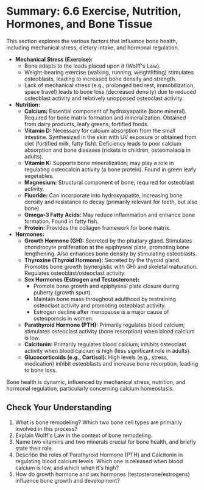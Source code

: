 # Summary: 6.6 Exercise, Nutrition, Hormones, and Bone Tissue

This section explores the various factors that influence bone health, including mechanical stress, dietary intake, and hormonal regulation.

*   **Mechanical Stress (Exercise):**
    *   Bone adapts to the loads placed upon it (Wolff's Law).
    *   Weight-bearing exercise (walking, running, weightlifting) stimulates osteoblasts, leading to increased bone density and strength.
    *   Lack of mechanical stress (e.g., prolonged bed rest, immobilization, space travel) leads to bone loss (decreased density) due to reduced osteoblast activity and relatively unopposed osteoclast activity.
*   **Nutrition:**
    *   **Calcium:** Essential component of hydroxyapatite (bone mineral). Required for bone matrix formation and mineralization. Obtained from dairy products, leafy greens, fortified foods.
    *   **Vitamin D:** Necessary for calcium absorption from the small intestine. Synthesized in the skin with UV exposure or obtained from diet (fortified milk, fatty fish). Deficiency leads to poor calcium absorption and bone diseases (rickets in children, osteomalacia in adults).
    *   **Vitamin K:** Supports bone mineralization; may play a role in regulating osteocalcin activity (a bone protein). Found in green leafy vegetables.
    *   **Magnesium:** Structural component of bone; required for osteoblast activity.
    *   **Fluoride:** Can incorporate into hydroxyapatite, increasing bone density and resistance to decay (primarily relevant for teeth, but also bone).
    *   **Omega-3 Fatty Acids:** May reduce inflammation and enhance bone formation. Found in fatty fish.
    *   **Protein:** Provides the collagen framework for bone matrix.
*   **Hormones:**
    *   **Growth Hormone (GH):** Secreted by the pituitary gland. Stimulates chondrocyte proliferation at the epiphyseal plate, promoting bone lengthening. Also enhances bone density by stimulating osteoblasts.
    *   **Thyroxine (Thyroid Hormone):** Secreted by the thyroid gland. Promotes bone growth (synergistic with GH) and skeletal maturation. Regulates osteoblast/osteoclast activity.
    *   **Sex Hormones (Estrogen and Testosterone):**
        *   Promote bone growth and epiphyseal plate closure during puberty (growth spurt).
        *   Maintain bone mass throughout adulthood by restraining osteoclast activity and promoting osteoblast activity.
        *   Estrogen decline after menopause is a major cause of osteoporosis in women.
    *   **Parathyroid Hormone (PTH):** Primarily regulates blood calcium; stimulates osteoclast activity (bone resorption) when blood calcium is low.
    *   **Calcitonin:** Primarily regulates blood calcium; inhibits osteoclast activity when blood calcium is high (less significant role in adults).
    *   **Glucocorticoids (e.g., Cortisol):** High levels (e.g., stress, medication) inhibit osteoblasts and increase bone resorption, leading to bone loss.

Bone health is dynamic, influenced by mechanical stress, nutrition, and hormonal regulation, particularly concerning calcium homeostasis.

## Check Your Understanding

1.  What is bone remodeling? Which two bone cell types are primarily involved in this process?
2.  Explain Wolff's Law in the context of bone remodeling.
3.  Name two vitamins and two minerals crucial for bone health, and briefly state their role.
4.  Describe the roles of Parathyroid Hormone (PTH) and Calcitonin in regulating blood calcium levels. Which one is released when blood calcium is low, and which when it's high?
5.  How do growth hormone and sex hormones (testosterone/estrogens) influence bone growth and development?
